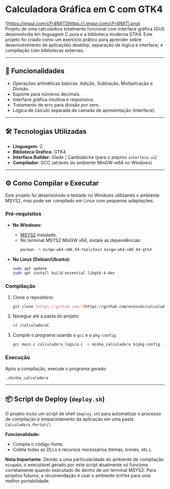 # Calculadora Gráfica em C com GTK4

![https://imgur.com/cFr4NXT](https://i.imgur.com/cFr4NXTl.png) 
<br>
Projeto de uma calculadora totalmente funcional com interface gráfica (GUI) desenvolvida em linguagem C pura e a biblioteca moderna GTK4. Este projeto foi criado como um exercício prático para aprender sobre desenvolvimento de aplicações desktop, separação de lógica e interface, e compilação com bibliotecas externas.

---

## 🚀 Funcionalidades

* Operações aritméticas básicas: Adição, Subtração, Multiplicação e Divisão.
* Suporte para números decimais.
* Interface gráfica intuitiva e responsiva.
* Tratamento de erro para divisão por zero.
* Lógica de cálculo separada da camada de apresentação (interface).

---

## 🛠️ Tecnologias Utilizadas

* **Linguagem:** C
* **Biblioteca Gráfica:** GTK4
* **Interface Builder:** Glade / Cambalache (para o arquivo `interface.ui`)
* **Compilador:** GCC (através do ambiente MinGW-w64 no Windows)

---

## ⚙️ Como Compilar e Executar

Este projeto foi desenvolvido e testado no Windows utilizando o ambiente MSYS2, mas pode ser compilado em Linux com pequenas adaptações.

### Pré-requisitos

* **No Windows:**
    * [MSYS2](https://www.msys2.org/) instalado.
    * No terminal MSYS2 MinGW x64, instale as dependências:
        ```bash
        pacman -S mingw-w64-x86_64-toolchain mingw-w64-x86_64-gtk4
        ```

* **No Linux (Debian/Ubuntu):**
    ```bash
    sudo apt update
    sudo apt install build-essential libgtk-4-dev
    ```

### Compilação

1.  Clone o repositório:
    ```bash
    git clone [https://github.com/](https://github.com/enzovds/calculadorac.git)
    ```
2.  Navegue até a pasta do projeto:
    ```bash
    cd /calculadoraC
    ```
3.  Compile o programa usando o `gcc` e o `pkg-config`:
    ```bash
    gcc main.c calculadora_logica.c -o minha_calculadora $(pkg-config --cflags --libs gtk4)
    ```

### Execução

Após a compilação, execute o programa gerado:

```bash
./minha_calculadora
```

---  

## 📦 Script de Deploy (`deploy.sh`)

O projeto inclui um script de shell (`deploy.sh`) para automatizar o processo de compilação e empacotamento da aplicação em uma pasta `Calculadora_Portatil`.

**Funcionalidade:**
* Compila o código-fonte.
* Coleta todas as DLLs e recursos necessários (temas, ícones, etc.).

**Nota Importante:** Devido a uma particularidade do ambiente de compilação `mingw64`, o executável gerado por este script atualmente só funciona corretamente quando executado de dentro de um terminal MSYS2. Para projetos futuros, a recomendação é usar o ambiente `UCRT64` para uma melhor portabilidade.
